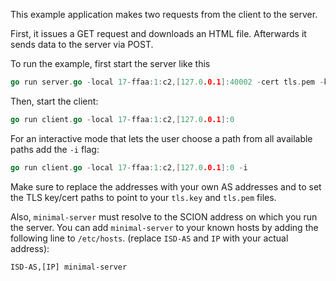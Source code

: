 This example application makes two requests from the client to the server.

First, it issues a GET request and downloads an HTML file. Afterwards it sends data to the server via POST.

To run the example, first start the server like this
```Go
go run server.go -local 17-ffaa:1:c2,[127.0.0.1]:40002 -cert tls.pem -key tls.key
```

Then, start the client:
```Go
go run client.go -local 17-ffaa:1:c2,[127.0.0.1]:0
```

For an interactive mode that lets the user choose a path from all available paths add the `-i` flag:
```Go
go run client.go -local 17-ffaa:1:c2,[127.0.0.1]:0 -i
```

Make sure to replace the addresses with your own AS addresses and to set the TLS key/cert paths to point to your `tls.key` and `tls.pem` files.

Also, `minimal-server` must resolve to the SCION address on which you run the server. You can add `minimal-server` to your known hosts by adding the following line to `/etc/hosts`. (replace `ISD-AS` and `IP` with your actual address):
```
ISD-AS,[IP] minimal-server
```